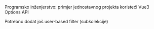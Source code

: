 Programsko inženjerstvo: primjer jednostavnog projekta koristeći Vue3 Options API

Potrebno dodat još user-based filter (subkolekcije)
